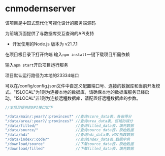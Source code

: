 # cnmodernserver

该项目是中国式现代化可视化设计的服务端源码

为前端页面提供了与数据库交互查询的API支持

- 开发使用的Node.js 版本为 v21.7.1

在项目根目录下打开终端
输入`npm install`一键下载项目所需依赖

输入`npm start`开启项目运行服务

项目默认运行路径为本地的23334端口

可以在/config/config.json文件中自定义配置端口号、连接的数据库和当前开发模式。"ISLOCAL"为1则为连接本地的数据库，请确保本地的数据库服务已经启动。"ISLOCAL"非1则为连接远程数据库，请配置好远程数据库的参数。

````javascript
//本项目提供的API接口如下

"/data/main/:year?/:provinces?" //查询score_data表，各省得分
"/data/area/:year?/:provinces?" //查询area_data表，区域的得分
"/data/filled/"                 //查询filled_data表，填充数据
"/data/source/"                 //查询source_data表，原始数据
"/data/hdi"                     //查询hdi_data表，HDI指数数据
"/data/index/:code?"            //查询index_data表,数据字典
"/download/source"              //下载source_data表，原始数据
"/download/filled"              //下载filled_data表，填充数据

````


